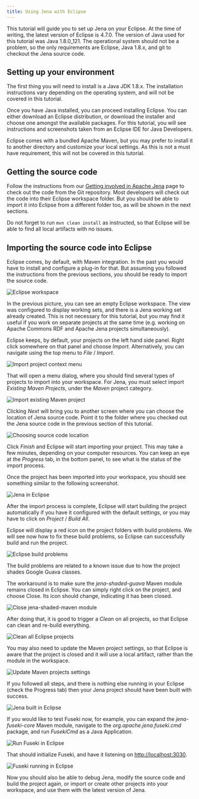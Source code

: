 ```yaml
---
title: Using Jena with Eclipse
---
```


This tutorial will guide you to set up Jena on your Eclipse. At the time of writing, the
latest version of Eclipse is 4.7.0. The version of Java used for this tutorial was Java
1.8.0_121. The operational system should not be a problem, so the only requirements are
Eclipse, Java 1.8.x, and git to checkout the Jena source code.

## Setting up your environment

The first thing you will need to install is a Java JDK 1.8.x. The installation instructions
vary depending on the operating system, and will not be covered in this tutorial.

Once you have Java installed, you can proceed installing Eclipse. You can either download
an Eclipse distribution, or download the installer and choose one amongst the available
packages. For this tutorial, you will see instructions and screenshots taken from an
Eclipse IDE for Java Developers.

Eclipse comes with a bundled Apache Maven, but you may prefer to install it to another
directory and customize your local settings. As this is not a must have requirement, this
will not be covered in this tutorial.

## Getting the source code

Follow the instructions from our [Getting involved in Apache Jena](/getting_involved/index.html)
page to check out the code from the Git repository. Most developers will check out the code into
their Eclipse workspace folder. But you should be able to import it into Eclipse from a
different folder too, as will be shown in the next sections.

Do not forget to run `mvn clean install` as instructed, so that Eclipse will be able to
find all local artifacts with no issues.

## Importing the source code into Eclipse

Eclipse comes, by default, with Maven integration. In the past you would have to install
and configure a plug-in for that. But assuming you followed the instructions from the previous
sections, you should be ready to import the source code.

<img src="figures/using_jena_with_eclipse-001.png" class="img-responsive" alt="Eclipse workspace">

In the previous picture, you can see an empty Eclipse workspace. The view was configured to
display working sets, and there is a Jena working set already created. This is not necessary
for this tutorial, but you may find it useful if you work on separate projects at the same
time (e.g. working on Apache Commons RDF and Apache Jena projects simultaneously).

Eclipse keeps, by default, your projects on the left hand side panel. Right click somewhere
on that panel and choose <i>Import</i>. Alternatively, you can navigate using the top menu
to <i>File</i> / <i>Import</i>.

<img src="figures/using_jena_with_eclipse-002.png" class="img-responsive" alt="Import project context menu">

That will open a menu dialog, where you should find several types of projects to
import into your workspace. For Jena, you must select import <i>Existing Maven Projects</i>,
under the <i>Maven</i> project category.

<img src="figures/using_jena_with_eclipse-003.png" class="img-responsive" alt="Import existing Maven project">

Clicking <i>Next</i> will bring you to another screen where you can choose the location
of Jena source code. Point it to the folder where you checked out the Jena source code
in the previous section of this tutorial.

<img src="figures/using_jena_with_eclipse-004.png" class="img-responsive" alt="Choosing source code location">

Click <i>Finish</i> and Eclipse will start importing your project. This may take
a few minutes, depending on your computer resources. You can keep an eye at the <i>Progress</i>
tab, in the bottom panel, to see what is the status of the import process.

Once the project has been imported into your workspace, you should see something similar to the
following screenshot.

<img src="figures/using_jena_with_eclipse-005.png" class="img-responsive" alt="Jena in Eclipse">

<!-- this can be removed when we fix shading guava -->

After the import process is complete, Eclipse will start building the project
automatically if you have it configured with the default settings, or you may have to
click on <i>Project</i> / <i>Build All</i>.

Eclipse will display a red icon on the project folders with build problems. We will see now how
to fix these build problems, so Eclipse can successfully build and run the project.

<img src="figures/using_jena_with_eclipse-006.png" class="img-responsive" alt="Eclipse build problems">

The build problems are related to a known issue due to how the project shades Google Guava classes.

The workaround is to make sure the <i>jena-shaded-guava</i> Maven module remains closed
in Eclipse. You can simply right click on the project, and choose Close. Its icon should
change, indicating it has been closed.

<img src="figures/using_jena_with_eclipse-007.png" class="img-responsive" alt="Close jena-shaded-maven module">

After doing that, it is good to trigger a <i>Clean</i> on all projects, so that
Eclipse can clean and re-build everything.

<img src="figures/using_jena_with_eclipse-008.png" class="img-responsive" alt="Clean all Eclipse projects">

You may also need to update the Maven project settings, so that Eclipse
is aware that the project is closed and it will use a local artifact, rather than the
module in the workspace.

<img src="figures/using_jena_with_eclipse-009.png" class="img-responsive" alt="Update Maven projects settings">

If you followed all steps, and there is nothing else running in your Eclipse
(check the Progress tab) then your Jena project should have been built with success.

<img src="figures/using_jena_with_eclipse-010.png" class="img-responsive" alt="Jena built in Eclipse">

If you would like to test Fuseki now, for example, you can expand the <i>jena-fuseki-core</i>
Maven module, navigate to the <i>org.apache.jena.fuseki.cmd</i> package, and run
<i>FusekiCmd</i> as a Java Application.

<img src="figures/using_jena_with_eclipse-011.png" class="img-responsive" alt="Run Fuseki in Eclipse">

That should initialize Fuseki, and have it listening on <a href="http://localhost:3030">http://localhost:3030</a>.

<img src="figures/using_jena_with_eclipse-012.png" class="img-responsive" alt="Fuseki running in Eclipse">

Now you should also be able to debug Jena, modify the source code and build the
project again, or import or create other projects into your workspace, and use them
with the latest version of Jena.
